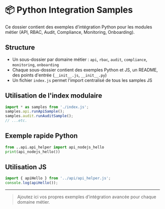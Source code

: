 # 📦 Python Integration Samples

Ce dossier contient des exemples d’intégration Python pour les modules métier (API, RBAC, Audit, Compliance, Monitoring, Onboarding).

## Structure
- Un sous-dossier par domaine métier : `api`, `rbac`, `audit`, `compliance`, `monitoring`, `onboarding`
- Chaque sous-dossier contient des exemples Python et JS, un README, des points d'entrée (`__init__.js`, `__init__.py`)
- Un fichier `index.js` permet l'import centralisé de tous les samples JS

## Utilisation de l'index modulaire
```js
import * as samples from './index.js';
samples.api.runApiSample();
samples.audit.runAuditSample();
// ...etc.
```

## Exemple rapide Python
```python
from ..api.api_helper import api_nodejs_hello
print(api_nodejs_hello())
```

## Utilisation JS
```js
import { apiHello } from '../api/api_helper.js';
console.log(apiHello());
```

---

> Ajoutez ici vos propres exemples d’intégration avancée pour chaque domaine métier.
